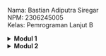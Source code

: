 Nama: Bastian Adiputra Siregar\
NPM: 2306245005\
Kelas: Pemrograman Lanjut B

<details>
    <summary><b>Modul 1</b></summary>

## Refleksi 1

Pada tutorial ini, saya menerapkan dua fitur baru menggunakan Spring Boot dan menerapkan berbagai prinsip clean code dan secure coding practices. Berikut adalah refleksi utama dari implementasinya:

### **Prinsip Clean Code yang Diterapkan**

1. **Meaningful Names (Penamaan yang Bermakna)**
    - Setiap nama variabel, metode, dan kelas diberi nama yang jelas dan deskriptif, sehingga mudah dipahami tanpa perlu komentar tambahan. Contoh:
    
    ```java
    @GetMapping("/edit/{productId}")
    public String editProductPage(@PathVariable String productId, Model model) {
        Product product = service.findById(productId);
        if (product != null) {
            model.addAttribute("product", product);
            return "editProduct";
        }
        return "redirect:/product/list";
    }
    ```
   Nama metode dan parameternya memudahkan untuk memahami tujuannya tanpa memerlukan komentar tambahan.

2. **Single Responsibility Principle (SRP)**
    - Kelas dipisahkan berdasarkan tanggung jawabnya masing-masing:
      - `ProductController` menangani HTTP request.
      - `ProductServiceImpl` mengatur logika bisnis.
      - `ProductRepository` menangani penyimpanan data.

3. **Avoiding Code Duplication (Menghindari Duplikasi Kode)**
    - Menggunakan metode kode yang sudah terbuat berulang-kali, misal findById

    ```java
    public Product findById(String productId) {
        for (Product product : productData) {
            if (product.getProductId().equals(productId)) {
                return product;
            }
        }
        return null;
    }
    ```
Metode kode ini hanya perlu dibuat sekali saja dan dapat digunakan berkali-kali sehingga menghindari duplikasi kode

### **Praktik Secure Coding yang Diterapkan**

1. **Menggunakan UUID untuk ID Produk**
    - Menghindari penggunaan ID yang dapat ditebak dengan menerapkan UUID:
    
    ```java
    public Product() {
        this.productId = UUID.randomUUID().toString();
    }
    ```

2. **Validasi Input untuk Mencegah Data Tidak Valid**
    - Di ProductRepository, metode update memastikan bahwa hanya nilai bukan nol yang diperbarui:
    
    ```java
    public void update(Product updatedProduct) {
        Product existingProduct = findById(updatedProduct.getProductId());
        if (existingProduct != null) {
            existingProduct.setProductName(updatedProduct.getProductName());
            existingProduct.setProductQuantity(updatedProduct.getProductQuantity());
        }
    }
    ```
    Ini mencegah penyimpanan nilai null.

3. **Enkapsulasi Data**
    - Daftar productData dalam ProductRepository bersifat private, mencegah modifikasi yang tidak sah dari luar kelas.
    - Getter dan setter digunakan untuk mengontrol akses ke properti produk.

### **Area yang Perlu Ditingkatkan**
1. **Meningkatkan Validasi Input**
Saat ini, tidak ada validasi pada create atau edit produk. Menambahkan validasi seperti nama product tidak boleh null atau quantity harus dalam suatu range dapat mencegah data yang tidak valid.

2. **Improve Error Handling**
Metode findById saat ini mengembalikan null jika produk tidak ditemukan. Sebagai gantinya, melemparkan exception khusus akan lebih baik. Ini memungkinkan penanganan exception dengan pesan error yang lebih bermakna.

Dengan menerapkan prinsip-prinsip di atas, kode saya menjadi lebih bersih, aman, dan mudah dipelihara. Ke depannya, saya akan lebih memperhatikan aspek keamanan dan clean code untuk meningkatkan kualitas pengembangan software saya.

## Refleksi 2

Membuat kelas pengujian fungsional baru yang mirip dengan CreateProductFunctionalTest.java dengan setup dan variabel instans yang sama dapat menurunkan kualitas kode karena menyebabkan duplikasi kode (code duplication). Duplikasi ini meningkatkan kompleksitas maintenance karena setiap perubahan dalam prosedur setup harus diterapkan di beberapa tempat, berisiko menciptakan inkonsistensi. Selain itu, kurangnya pemisahan tanggung jawab membuat struktur kode menjadi kurang modular dan sulit diperluas. 

Untuk meningkatkan kebersihan kode, kita bisa terapkan BaseFunctionalTest sebagai base class yang menangani setup umum, sehingga class test baru dapat mewarisinya tanpa menulis ulang kode yang sama contoh:

```java
public abstract class BaseFunctionalTest {
    protected WebDriver driver;
    protected String baseUrl;

    @BeforeEach
    public void setUp() {
        driver = new ChromeDriver();
        baseUrl = "http://example.com";
        driver.get(baseUrl);
    }

    @AfterEach
    public void tearDown() {
        driver.quit();
    }
}
```

Class test baru seperti VerifyProductCountTest dan CreateProductFunctionalTest bisa extend (inherit) kelas ini sehingga menghindari duplikasi misal,

```java
public class VerifyProductCountTest extends BaseFunctionalTest {
    @Test
    public void testProductCount() {
        List<WebElement> products = driver.findElements(By.className("product-item"));
        assertEquals(expectedCount, products.size());
    }
}
```
</details>

<details>
    <summary><b>Modul 2</b></summary>

### Code quality Issue(s) fixed
Selama exercise, saya menemukan beberapa code quality issues, seperti repetisi kode dalam test suite, kurangnya modularitas dalam setup test, dan kurangnya validasi pada beberapa bagian kode. Strategi utama yang saya gunakan untuk memperbaiki ini sebagai berikut:
   - **Repetisi kode pada unit test**: Beberapa test case memiliki setup yang sama, yang melanggar prinsip DRY (Don't Repeat Yourself). Saya mengatasinya dengan membuat base test class yang menyimpan setup umum agar dapat digunakan kembali oleh berbagai functional test.
   - **Pengecekan edge case**: Beberapa unit test hanya menguji skenario umum tanpa mempertimbangkan input ekstrem atau kondisi batas. Saya menambahkan boundary test untuk memastikan kode menangani skenario yang tidak biasa dengan baik.
   - **Peringatan code linting**: Beberapa bagian kode memiliki peringatan dari static analysis tool terkait formatting dan naming conventions. Saya memperbaikinya dengan mengikuti standar yang disarankan oleh linter PMD.

### CI/CD workflows Implementation
Menurut saya, implementasi CI/CD saat ini sudah memenuhi definisi Continuous Integration (CI) dan Continuous Deployment (CD) dengan cukup baik. Continuous Integration telah terpenuhi karena setiap commit dan merge request secara otomatis menjalankan unit test dan analisis kode untuk memastikan bahwa perubahan yang dilakukan tidak merusak fungsionalitas yang ada. Selain itu, linting dan code quality checks yang diterapkan membantu menjaga standar kode tetap tinggi.

Dari sisi Continuous Deployment, proses yang diterapkan memungkinkan aplikasi untuk secara otomatis dideploy ke PaaS setelah semua tahap pengujian berhasil dilewati. Ini berarti setiap perubahan yang telah diverifikasi dapat langsung tersedia tanpa intervensi manual, sehingga mempersingkat waktu pengiriman fitur baru ke pengguna.

Namun, untuk lebih meningkatkan CI/CD pipeline ini, bisa dilakukan optimasi seperti caching dependencies agar pipeline berjalan lebih cepat atau menambahkan end-to-end testing untuk memastikan bahwa seluruh aplikasi bekerja dengan baik setelah deployment.

</details>
